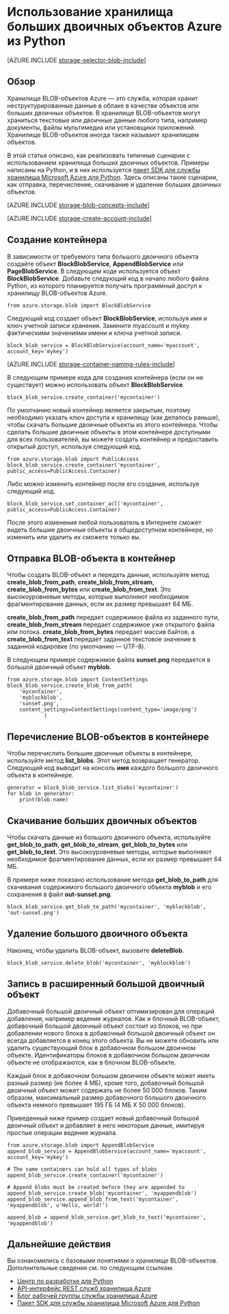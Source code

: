 <properties
	pageTitle="Использование хранилища BLOB-объектов Azure (хранилища объектов) из Python | Microsoft Azure"
	description="Хранение неструктурированных данных в облаке в хранилище BLOB-объектов Azure."
	services="storage"
	documentationCenter="python"
	authors="emgerner-msft"
	manager="wpickett"
	editor="tysonn"/>

<tags
	ms.service="storage"
	ms.workload="storage"
	ms.tgt_pltfrm="na"
	ms.devlang="python"
	ms.topic="article"
    ms.date="04/29/2016"
	ms.author="jehine"/>

# Использование хранилища больших двоичных объектов Azure из Python

[AZURE.INCLUDE [storage-selector-blob-include](../../includes/storage-selector-blob-include.md)]

## Обзор

Хранилище BLOB-объектов Azure — это служба, которая хранит неструктурированные данные в облаке в качестве объектов или больших двоичных объектов. В хранилище BLOB-объектов могут храниться текстовые или двоичные данные любого типа, например документы, файлы мультимедиа или установщики приложений. Хранилище BLOB-объектов иногда также называют хранилищем объектов.

В этой статье описано, как реализовать типичные сценарии с использованием хранилища больших двоичных объектов. Примеры написаны на Python, и в них используется [пакет SDK для службы хранилища Microsoft Azure для Python]. Здесь описаны такие сценарии, как отправка, перечисление, скачивание и удаление больших двоичных объектов.

[AZURE.INCLUDE [storage-blob-concepts-include](../../includes/storage-blob-concepts-include.md)]

[AZURE.INCLUDE [storage-create-account-include](../../includes/storage-create-account-include.md)]

## Создание контейнера

В зависимости от требуемого типа большого двоичного объекта создайте объект **BlockBlobService**, **AppendBlobService** или **PageBlobService**. В следующем коде используется объект **BlockBlobService**. Добавьте следующий код в начало любого файла Python, из которого планируется получать программный доступ к хранилищу BLOB-объектов Azure.

	from azure.storage.blob import BlockBlobService

Следующий код создает объект **BlockBlobService**, используя имя и ключ учетной записи хранения. Замените myaccount и mykey фактическими значениями имени и ключа учетной записи.

	block_blob_service = BlockBlobService(account_name='myaccount', account_key='mykey')

[AZURE.INCLUDE [storage-container-naming-rules-include](../../includes/storage-container-naming-rules-include.md)]

В следующем примере кода для создания контейнера (если он не существует) можно использовать объект **BlockBlobService**.

	block_blob_service.create_container('mycontainer')

По умолчанию новый контейнер является закрытым, поэтому необходимо указать ключ доступа к хранилищу (как делалось раньше), чтобы скачать большие двоичные объекты из этого контейнера. Чтобы сделать большие двоичные объекты в этом контейнере доступными для всех пользователей, вы можете создать контейнер и предоставить открытый доступ, используя следующий код.

	from azure.storage.blob import PublicAccess
	block_blob_service.create_container('mycontainer', public_access=PublicAccess.Container)

Либо можно изменить контейнер после его создания, используя следующий код.

	block_blob_service.set_container_acl('mycontainer', public_access=PublicAccess.Container)

После этого изменения любой пользователь в Интернете сможет видеть большие двоичные объекты в общедоступном контейнере, но изменить или удалить их сможете только вы.

## Отправка BLOB-объекта в контейнер

Чтобы создать BLOB-объект и передать данные, используйте метод **create\_blob\_from\_path**, **create\_blob\_from\_stream**, **create\_blob\_from\_bytes** или **create\_blob\_from\_text**. Это высокоуровневые методы, которые выполняют необходимое фрагментирование данных, если их размер превышает 64 МБ.

**create\_blob\_from\_path** передает содержимое файла из заданного пути, **create\_blob\_from\_stream** передает содержимое уже открытого файла или потока. **create\_blob\_from\_bytes** передает массив байтов, а **create\_blob\_from\_text** передает заданное текстовое значение в заданной кодировке (по умолчанию — UTF-8).

В следующем примере содержимое файла **sunset.png** передается в большой двоичный объект **myblob**.

	from azure.storage.blob import ContentSettings
	block_blob_service.create_blob_from_path(
        'mycontainer',
        'myblockblob',
        'sunset.png',
        content_settings=ContentSettings(content_type='image/png')
				)

## Перечисление BLOB-объектов в контейнере

Чтобы перечислить большие двоичные объекты в контейнере, используйте метод **list\_blobs**. Этот метод возвращает генератор. Следующий код выводит на консоль **имя** каждого большого двоичного объекта в контейнере.

	generator = block_blob_service.list_blobs('mycontainer')
	for blob in generator:
		print(blob.name)

## Скачивание больших двоичных объектов

Чтобы скачать данные из большого двоичного объекта, используйте **get\_blob\_to\_path**, **get\_blob\_to\_stream**, **get\_blob\_to\_bytes** или **get\_blob\_to\_text**. Это высокоуровневые методы, которые выполняют необходимое фрагментирование данных, если их размер превышает 64 МБ.

В примере ниже показано использование метода **get\_blob\_to\_path** для скачивания содержимого большого двоичного объекта **myblob** и его сохранения в файл **out-sunset.png**.

	block_blob_service.get_blob_to_path('mycontainer', 'myblockblob', 'out-sunset.png')

## Удаление большого двоичного объекта

Наконец, чтобы удалить BLOB-объект, вызовите **deleteBlob**.

	block_blob_service.delete_blob('mycontainer', 'myblockblob')

## Запись в расширенный большой двоичный объект

Добавочный большой двоичный объект оптимизирован для операций добавления, например ведения журналов. Как и блочный BLOB-объект, добавочный большой двоичный объект состоит из блоков, но при добавлении нового блока в добавочный большой двоичный объект он всегда добавляется в конец этого объекта. Вы не можете обновить или удалить существующий блок в добавочном большом двоичном объекте. Идентификаторы блоков в добавочном большом двоичном объекте не отображаются, как в блочном BLOB-объекте.

Каждый блок в добавочном большом двоичном объекте может иметь разный размер (не более 4 МБ), кроме того, добавочный большой двоичный объект может содержать не более 50 000 блоков. Таким образом, максимальный размер добавочного большого двоичного объекта немного превышает 195 ГБ (4 МБ X 50 000 блоков).

Приведенный ниже пример создает новый добавочный большой двоичный объект и добавляет в него некоторые данные, имитируя простые операции ведение журнала.

	from azure.storage.blob import AppendBlobService
	append_blob_service = AppendBlobService(account_name='myaccount', account_key='mykey')

	# The same containers can hold all types of blobs
	append_blob_service.create_container('mycontainer')

	# Append blobs must be created before they are appended to
	append_blob_service.create_blob('mycontainer', 'myappendblob')
	append_blob_service.append_blob_from_text('mycontainer', 'myappendblob', u'Hello, world!')

	append_blob = append_blob_service.get_blob_to_text('mycontainer', 'myappendblob')

## Дальнейшие действия

Вы ознакомились с базовыми понятиями о хранилище BLOB-объектов. Дополнительные сведения см. по следующим ссылкам.

- [Центр по разработке для Python](/develop/python/)
- [API-интерфейс REST служб хранилища Azure](http://msdn.microsoft.com/library/azure/dd179355)
- [Блог рабочей группы службы хранилища Azure]
- [Пакет SDK для службы хранилища Microsoft Azure для Python]

[Блог рабочей группы службы хранилища Azure]: http://blogs.msdn.com/b/windowsazurestorage/
[пакет SDK для службы хранилища Microsoft Azure для Python]: https://github.com/Azure/azure-storage-python

<!---HONumber=AcomDC_0525_2016-->